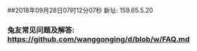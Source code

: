 ##2018年09月28日07时12分07秒 新址: 159.65.5.20
### 兔友常见问题及解答: https://github.com/wanggonging/d/blob/w/FAQ.md
